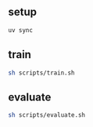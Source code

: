 ## setup

```sh
uv sync
```

## train

```sh
sh scripts/train.sh
```

## evaluate

```sh
sh scripts/evaluate.sh
```
